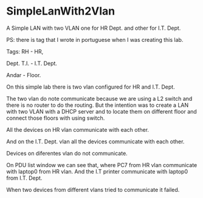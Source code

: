 # SimpleLanWith2Vlan
A Simple LAN with two VLAN one for HR Dept. and other for I.T. Dept.

PS:  there is tag  that I wrote in portuguese when I was creating this lab.



Tags: RH - HR, 

Dept. T.I. - I.T. Dept.

Andar - Floor.

On this simple lab there is two vlan configured for HR and I.T. Dept.

The two vlan do note communicate because we are using a L2 switch and there is no router to do the routing. But the intention was to create a LAN with two VLAN with a DHCP server and to locate them on different floor and connect those floors with using switch.

All the devices on HR vlan communicate with each other.

And on the I.T. Dept. vlan all the devices communicate with each other.

Devices on diferentes vlan do not communicate.

On PDU list window we can see that, where PC7 from HR vlan communicate with laptop0 from HR vlan. And the I.T printer communicate with laptop0 from I.T. Dept.

When two devices from different vlans tried to communicate it failed.
